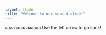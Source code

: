 ```yaml
---
layout: slide
title: "Welcome to our second slide!"
---
```

aaaaaaaaaaaaaaa
Use the left arrow to go back!
